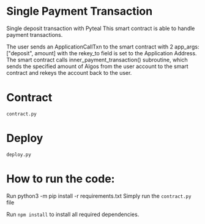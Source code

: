 # Single Payment Transaction
Single deposit transaction with Pyteal
This smart contract is able to handle payment transactions.

The user sends an ApplicationCallTxn to the smart contract with 2 app_args: ["deposit", amount] with the rekey_to field is set to the Application Address.
The smart contract calls inner_payment_transaction() subroutine, which sends the specified amount of Algos from the user account to the smart contract and rekeys the account back to the user.

# Contract
`contract.py`

# Deploy
`deploy.py`

# How to run the code:
Run python3 -m pip install -r requirements.txt
Simply run the `contract.py` file

Run `npm install` to install all required dependencies.
